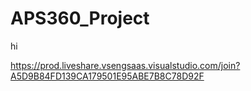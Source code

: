 # APS360_Project
hi

https://prod.liveshare.vsengsaas.visualstudio.com/join?A5D9B84FD139CA179501E95ABE7B8C78D92F
